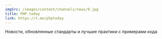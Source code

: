 ```yaml
---
imgSrc: /images/content/channels/news/9.jpg
title: PHP.today
link: https://t.me/phptoday
---
```


Новости, обновленные стандарты и лучшие практики с примерами кода
